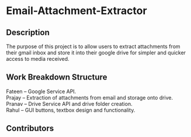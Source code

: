 # Email-Attachment-Extractor

## Description
The purpose of this project is to allow users to extract attachments from their gmail inbox and store it into their google drive for simpler and quicker access to media received.


## Work Breakdown Structure
Fateen – Google Service API. <br>
Prajay – Extraction of attachments from email and storage onto drive.<br>
Pranav – Drive Service API and drive folder creation.<br>
Rahul – GUI buttons, textbox design and functionality.<br>

## Contributors
